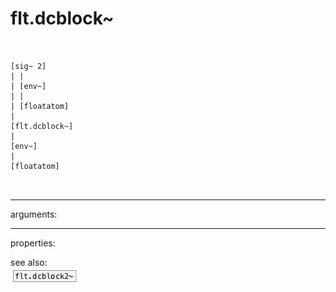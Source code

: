 # flt.dcblock~

```


[sig~ 2]
| |
| [env~]
| |
| [floatatom]
|
[flt.dcblock~]
|
[env~]
|
[floatatom]

            
```
---
arguments:


---
properties:


see also:<br>
![flt.dcblock2~](img/object_flt.dcblock2~.png)
